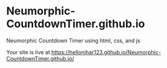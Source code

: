 # Neumorphic-CountdownTimer.github.io
Neumorphic Countdown Timer using html, css, and js

Your site is live at https://hellonihar123.github.io/Neumorphic-CountdownTimer.github.io/
 
